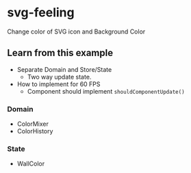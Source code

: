 # svg-feeling

Change color of SVG icon and Background Color


## Learn from this example

- Separate Domain and Store/State
    - Two way update state.
- How to implement for 60 FPS 
    - Component should implement `shouldComponentUpdate()`

### Domain

- ColorMixer
- ColorHistory

### State

- WallColor
